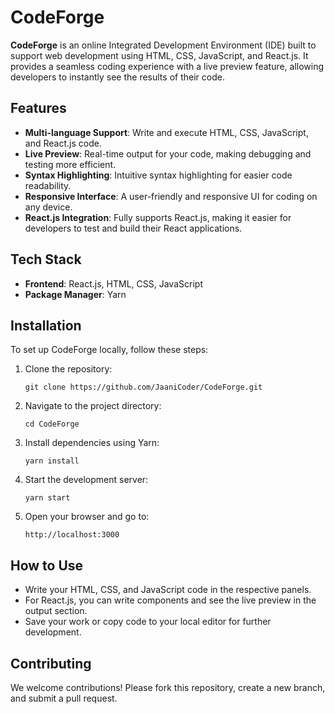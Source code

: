 # CodeForge

**CodeForge** is an online Integrated Development Environment (IDE) built to support web development using HTML, CSS, JavaScript, and React.js. It provides a seamless coding experience with a live preview feature, allowing developers to instantly see the results of their code.

## Features

- **Multi-language Support**: Write and execute HTML, CSS, JavaScript, and React.js code.
- **Live Preview**: Real-time output for your code, making debugging and testing more efficient.
- **Syntax Highlighting**: Intuitive syntax highlighting for easier code readability.
- **Responsive Interface**: A user-friendly and responsive UI for coding on any device.
- **React.js Integration**: Fully supports React.js, making it easier for developers to test and build their React applications.

## Tech Stack

- **Frontend**: React.js, HTML, CSS, JavaScript
- **Package Manager**: Yarn

## Installation

To set up CodeForge locally, follow these steps:

1. Clone the repository:
   ```
   git clone https://github.com/JaaniCoder/CodeForge.git
   ```

2. Navigate to the project directory:
   ```
   cd CodeForge
   ```

3. Install dependencies using Yarn:
   ```
   yarn install
   ```

4. Start the development server:
   ```
   yarn start
   ```

5. Open your browser and go to:
   ```
   http://localhost:3000
   ```

## How to Use

- Write your HTML, CSS, and JavaScript code in the respective panels.
- For React.js, you can write components and see the live preview in the output section.
- Save your work or copy code to your local editor for further development.

## Contributing

We welcome contributions! Please fork this repository, create a new branch, and submit a pull request. 
